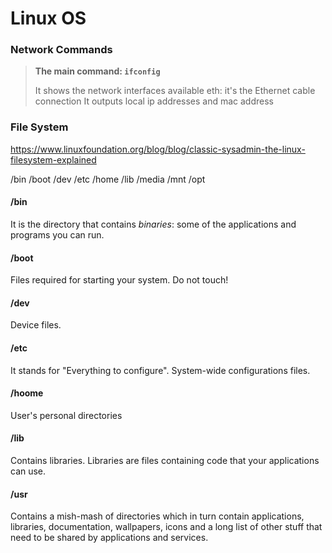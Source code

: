 # Linux OS

### Network Commands

> **The main command: `ifconfig`**
>
> It shows the network interfaces available
> eth: it's the Ethernet cable connection
> It outputs local ip addresses and mac address

### File System

https://www.linuxfoundation.org/blog/blog/classic-sysadmin-the-linux-filesystem-explained

/bin
/boot
/dev
/etc
/home
/lib
/media
/mnt
/opt

#### /bin

It is the directory that contains _binaries_: some of the applications and programs you can run.

#### /boot

Files required for starting your system. Do not touch!

#### /dev

Device files.

#### /etc

It stands for "Everything to configure".
System-wide configurations files.

#### /hoome

User's personal directories

#### /lib

Contains libraries. Libraries are files containing code that your applications can use.

#### /usr

Contains a mish-mash of directories which in turn contain applications, libraries, documentation, wallpapers, icons and a long list of other stuff that need to be shared by applications and services.
